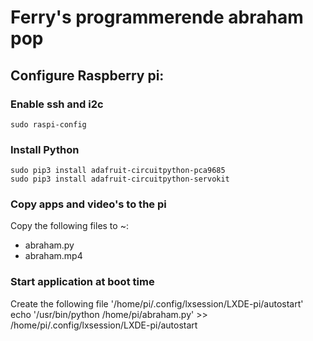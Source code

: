 # Ferry's programmerende abraham pop

## Configure Raspberry pi:
### Enable ssh and i2c 
```
sudo raspi-config
```

### Install Python
```
sudo pip3 install adafruit-circuitpython-pca9685
sudo pip3 install adafruit-circuitpython-servokit
```
### Copy apps and video's to the pi 
Copy the following files to ~:
- abraham.py
- abraham.mp4

### Start application at boot time
Create the following file '/home/pi/.config/lxsession/LXDE-pi/autostart'
echo '/usr/bin/python /home/pi/abraham.py' >> /home/pi/.config/lxsession/LXDE-pi/autostart



